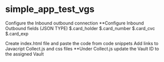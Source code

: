 # simple_app_test_vgs


Configure the Inbound outbound connection
**Configure Inbound Outbound fields (JSON TYPE)
$.card_holder
$.card_number
$.card_cvc
$.card_exp

Create index.html file and paste the code from code snippets
Add links to Javacript Collect.js and css files
**Under Collect.js update the Vault ID to the assigned Vault
